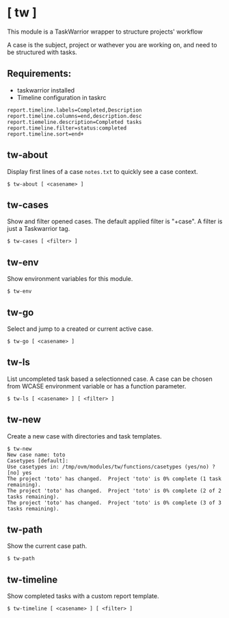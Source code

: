 # [ tw ]

This module is a TaskWarrior wrapper to structure projects' workflow

A case is the subject, project or wathever you are working on, 
and need to be structured with tasks.

Requirements:
-------------

- taskwarrior installed
- Timeline configuration in taskrc
```
report.timeline.labels=Completed,Description
report.timeline.columns=end,description.desc
report.tiemeline.description=Completed tasks
report.timeline.filter=status:completed
report.timeline.sort=end+
```

## tw-about

Display first lines of a case `notes.txt` to quickly see a case context.

```
$ tw-about [ <casename> ]
```

## tw-cases

Show and filter opened cases. The default applied filter is "+case".
A filter is just a Taskwarrior tag.

```
$ tw-cases [ <filter> ]
```

## tw-env

Show environment variables for this module.

```
$ tw-env
```

## tw-go

Select and jump to a created or current active case.

```
$ tw-go [ <casename> ] 
```

## tw-ls

List uncompleted task based a selectionned case.
A case can be chosen from WCASE environment variable or has a function parameter.

```
$ tw-ls [ <casename> ] [ <filter> ]
```

## tw-new

Create a new case with directories and task templates.

```
$ tw-new
New case name: toto
Casetypes [default]: 
Use casetypes in: /tmp/ovm/modules/tw/functions/casetypes (yes/no) ? [no] yes
The project 'toto' has changed.  Project 'toto' is 0% complete (1 task remaining).
The project 'toto' has changed.  Project 'toto' is 0% complete (2 of 2 tasks remaining).
The project 'toto' has changed.  Project 'toto' is 0% complete (3 of 3 tasks remaining).
```

## tw-path

Show the current case path.

```
$ tw-path
```

## tw-timeline

Show completed tasks with a custom report template.

```
$ tw-timeline [ <casename> ] [ <filter> ]
```
